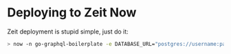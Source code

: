 # Deploying to Zeit Now

Zeit deployment is stupid simple, just do it:

```bash
> now -n go-graphql-boilerplate -e DATABASE_URL="postgres://username:password@host:5432/dbname" -e ENVIRONMENT="production" -e JWT_SECRET="your-jwt-secret"
```